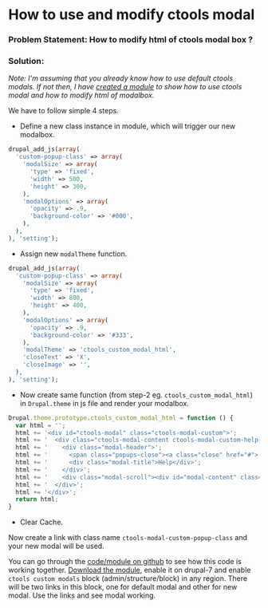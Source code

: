 # How to use and modify ctools modal

### Problem Statement: How to modify html of ctools modal box ?

### Solution:

_Note: I'm assuming that you already know how to use default ctools modals. If not then, I have [created a module](https://github.com/crazyrohila/ctools_custom_modal "created a module") to show how to use ctools modal and how to modify html of modalbox._

We have to follow simple 4 steps.

* Define a new class instance in module, which will trigger our new modalbox.

```php
drupal_add_js(array(
  'custom-popup-class' => array(
    'modalSize' => array(
      'type' => 'fixed',
      'width' => 500,
      'height' => 300,
    ),
    'modalOptions' => array(
      'opacity' => .9,
      'background-color' => '#000',
    ),
  ),
), 'setting');
```

* Assign new `modalTheme` function.

```php
drupal_add_js(array(
  'custom-popup-class' => array(
    'modalSize' => array(
      'type' => 'fixed',
      'width' => 800,
      'height' => 400,
    ),
    'modalOptions' => array(
      'opacity' => .9,
      'background-color' => '#333',
    ),
    'modalTheme' => 'ctools_custom_modal_html',
    'closeText' => 'X',
    'closeImage' => '',
  ),
), 'setting');
```

* Now create same function (from step-2 eg. `ctools_custom_modal_html`) in `Drupal.theme` in js file and render your modalbox.

```js
Drupal.theme.prototype.ctools_custom_modal_html = function () {
  var html = '';
  html += '<div id="ctools-modal" class="ctools-modal-custom">';
  html += '  <div class="ctools-modal-content ctools-modal-custom-help-content">';
  html += '    <div class="modal-header">';
  html += '      <span class="popups-close"><a class="close" href="#">' + Drupal.CTools.Modal.currentSettings.closeImage + '</a></span>';
  html += '      <div class="modal-title">Help</div>';
  html += '    </div>';
  html += '    <div class="modal-scroll"><div id="modal-content" class="modal-content modal-content-custom"></div></div>';
  html += '  </div>';
  html += '</div>';
  return html;
}
```

* Clear Cache.

Now create a link with class name `ctools-modal-custom-popup-class` and your new modal will be used.

You can go through the [code/module on github](https://github.com/crazyrohila/ctools_custom_modal "code/module on github") to see how this code is working together. [Download the module](https://github.com/crazyrohila/ctools_custom_modal "Download the module"), enable it on drupal-7 and enable `ctools custom modals` block (admin/structure/block) in any region. There will be two links in this block, one for default modal and other for new modal. Use the links and see modal working.
